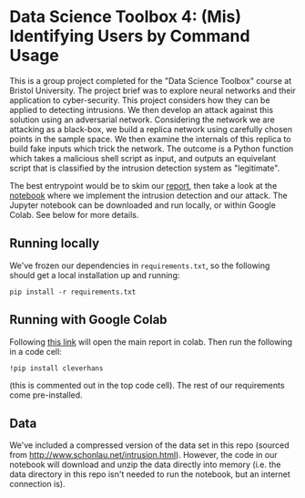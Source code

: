 # Data Science Toolbox 4: (Mis) Identifying Users by Command Usage

This is a group project completed for the "Data Science Toolbox" course at Bristol University. The project brief was to explore neural networks and their application to cyber-security. This project considers how they can be applied to detecting intrusions. We then develop an attack against this solution using an adversarial network. Considering the network we are attacking as a black-box, we build a replica network using carefully chosen points in the sample space. We then examine the internals of this replica to build fake inputs which trick the network. The outcome is a Python function which takes a malicious shell script as input, and outputs an equivelant script that is classified by the intrusion detection system as "legitimate".

The best entrypoint would be to skim our [report](./project/report.pdf), then take a look at the [notebook](./project/report.ipynb) where we implement the intrusion detection and our attack. The Jupyter notebook can be downloaded and run locally, or within Google Colab. See below for more details.

## Running locally
We've frozen our dependencies in `requirements.txt`, so the following should get a local installation up and running:
```
pip install -r requirements.txt
```

## Running with Google Colab
Following [this link](https://colab.research.google.com/github/dj311/data-science-toolbox-5/blob/master/project/report.ipynb) will open the main report in colab. Then run the following in a code cell:

```
!pip install cleverhans
```

(this is commented out in the top code cell). The rest of our requirements come pre-installed.

## Data
We've included a compressed version of the data set in this repo (sourced from http://www.schonlau.net/intrusion.html). However, the code in our notebook will download and unzip the data directly into memory (i.e. the data directory in this repo isn't needed to run the notebook, but an internet connection is).
